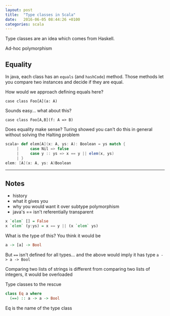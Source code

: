 ```yaml
---
layout: post
title:  "Type classes in Scala"
date:   2016-06-05 08:44:26 +0100
categories: scala
---
```


Type classes are an idea which comes from Haskell.

Ad-hoc polymorphism

## Equality

In java, each class has an `equals` (and `hashCode`) method. Those methods let you compare two instances and decide if they are equal.


How would we approach defining equals here?
```
case class Foo[A](a: A)
```

Sounds easy... what about this?
```
case class Foo[A,B](f: A => B)
```

Does equality make sense? Turing showed you can't do this in general without solving the Halting problem

```scala
scala> def elem[A](x: A, ys: A): Boolean = ys match {
     |     case Nil => false
     |     case y :: ys => x == y || elem(x, ys)
     | }
elem: [A](x: A, ys: A)Boolean
```

----
## Notes

- history
- what it gives you
- why you would want it over subtype polymorphism
- java's == isn't referentially transparent

```Haskell
x `elem` [] = False
x `elem` (y:ys) = x == y || (x `elem` ys)
```

What is the type of this? You think it would be

```Haskell
a -> [a] -> Bool
```

But `==` isn't defined for all types... and the above would imply it has type `a -> a -> Bool`

Comparing two lists of strings is different from comparing two lists of integers, it would be overloaded

Type classes to the rescue

```Haskell
class Eq a where
  (==) :: a -> a -> Bool
```

Eq is the name of the type class
